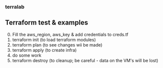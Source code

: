 ### terralab

## Terraform test &amp; examples


0. Fill the aws_region, aws_key & add credentials to creds.tf
1. terraform init   (to load terraform modules)
2. terraform plan   (to see changes wii be made)
3. terraform apply  (to create infra)
4. do some work
5. terraform destroy (to cleanup; be careful - data on the VM's will be lost)

